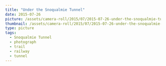 ```yaml
---
title: "Under the Snoqualmie Tunnel"
date: 2015-07-26
picture: /assets/camera-roll/2015/07/2015-07-26-under-the-snoqualmie-tunnel/20150726_220052800_iOS.jpg
thumbnail: /assets/camera-roll/2015/07/2015-07-26-under-the-snoqualmie-tunnel/20150726_220052800_iOS-thumbnail.jpg
type: picture
tags:
  - Snoqualmie Tunnel
  - photograph
  - trail
  - railway
  - tunnel
---
```

